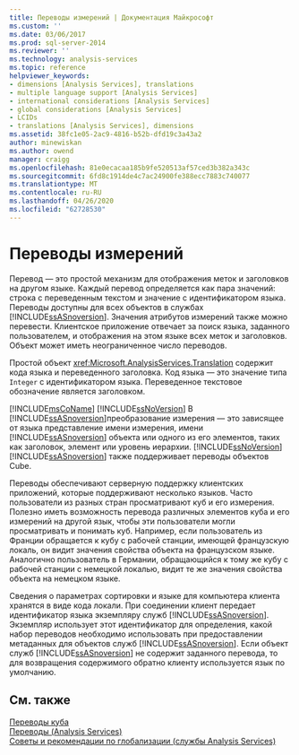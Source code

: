 ```yaml
---
title: Переводы измерений | Документация Майкрософт
ms.custom: ''
ms.date: 03/06/2017
ms.prod: sql-server-2014
ms.reviewer: ''
ms.technology: analysis-services
ms.topic: reference
helpviewer_keywords:
- dimensions [Analysis Services], translations
- multiple language support [Analysis Services]
- international considerations [Analysis Services]
- global considerations [Analysis Services]
- LCIDs
- translations [Analysis Services], dimensions
ms.assetid: 38fc1e05-2ac9-4816-b52b-dfd19c3a43a2
author: minewiskan
ms.author: owend
manager: craigg
ms.openlocfilehash: 81e0ecacaa185b9fe520513af57ced3b382a343c
ms.sourcegitcommit: 6fd8c1914de4c7ac24900fe388ecc7883c740077
ms.translationtype: MT
ms.contentlocale: ru-RU
ms.lasthandoff: 04/26/2020
ms.locfileid: "62728530"
---
```

# <a name="dimension-translations"></a>Переводы измерений
  Перевод — это простой механизм для отображения меток и заголовков на другом языке. Каждый перевод определяется как пара значений: строка с переведенным текстом и значение с идентификатором языка. Переводы доступны для всех объектов в службах [!INCLUDE[ssASnoversion](../../includes/ssasnoversion-md.md)]. Значения атрибутов измерений также можно перевести. Клиентское приложение отвечает за поиск языка, заданного пользователем, и отображения на этом языке всех меток и заголовков. Объект может иметь неограниченное число переводов.  
  
 Простой объект <xref:Microsoft.AnalysisServices.Translation> содержит кода языка и переведенного заголовка. Код языка — это значение типа `Integer` с идентификатором языка. Переведенное текстовое обозначение является заголовком.  
  
 [!INCLUDE[msCoName](../../includes/msconame-md.md)] [!INCLUDE[ssNoVersion](../../includes/ssnoversion-md.md)] В [!INCLUDE[ssASnoversion](../../includes/ssasnoversion-md.md)]преобразование измерения — это зависящее от языка представление имени измерения, имени [!INCLUDE[ssASnoversion](../../includes/ssasnoversion-md.md)] объекта или одного из его элементов, таких как заголовок, элемент или уровень иерархии. [!INCLUDE[ssNoVersion](../../includes/ssnoversion-md.md)][!INCLUDE[ssASnoversion](../../includes/ssasnoversion-md.md)] также поддерживает переводы объектов Cube.  
  
 Переводы обеспечивают серверную поддержку клиентских приложений, которые поддерживают несколько языков. Часто пользователи из разных стран просматривают куб и его измерения. Полезно иметь возможность перевода различных элементов куба и его измерений на другой язык, чтобы эти пользователи могли просматривать и понимать куб. Например, если пользователь из Франции обращается к кубу с рабочей станции, имеющей французскую локаль, он видит значения свойства объекта на французском языке. Аналогично пользователь в Германии, обращающийся к тому же кубу с рабочей станции с немецкой локалью, видит те же значения свойства объекта на немецком языке.  
  
 Сведения о параметрах сортировки и языке для компьютера клиента хранятся в виде кода локали. При соединении клиент передает идентификатор языка экземпляру служб [!INCLUDE[ssASnoversion](../../includes/ssasnoversion-md.md)]. Экземпляр использует этот идентификатор для определения, какой набор переводов необходимо использовать при предоставлении метаданных для объектов служб [!INCLUDE[ssASnoversion](../../includes/ssasnoversion-md.md)]. Если объект служб [!INCLUDE[ssASnoversion](../../includes/ssasnoversion-md.md)] не содержит заданного перевода, то для возвращения содержимого обратно клиенту используется язык по умолчанию.  
  
## <a name="see-also"></a>См. также  
 [Переводы куба](../multidimensional-models-olap-logical-cube-objects/cube-translations.md)   
 [Переводы &#40;Analysis Services&#41;](../translations-analysis-services.md)   
 [Советы и рекомендации по глобализации (службы Analysis Services)](../globalization-tips-and-best-practices-analysis-services.md)  
  
  
